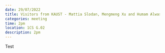 ```yaml
---
date: 29/07/2022
title: Visitors from KAUST - Mattia Slodan, Mengmeng Xu and Humam Alwaseel
categories: meeting
time: 2pm
location: 1CS G.02
description: 2pm
---
```

Test
